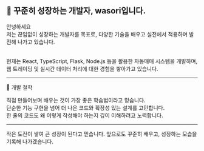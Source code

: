 ## 🔹 꾸준히 성장하는 개발자, wasori입니다.

안녕하세요<br>
저는 끊임없이 성장하는 개발자를 목표로, 다양한 기술을 배우고 실전에서 적용하며 발전해 나가고 있습니다.<br><br>

현재는 React, TypeScript, Flask, Node.js 등을 활용한 자동매매 시스템을 개발하며,<br>
웹 트레이딩 및 실시간 데이터 처리에 대한 경험을 쌓아가고 있습니다.

---

🔹 개발 철학

직접 만들어보며 배우는 것이 가장 좋은 학습법이라고 믿습니다.<br>
단순한 기능 구현을 넘어 더 나은 코드와 확장성 있는 설계를 고민합니다.<br>
한 줄의 코드도 왜 이렇게 작성해야 하는지 깊이 이해하려고 노력합니다.

----

작은 도전이 쌓여 큰 성장이 된다고 믿습니다.
앞으로도 꾸준히 배우고, 성장하는 모습을 기록해 나가겠습니다.
